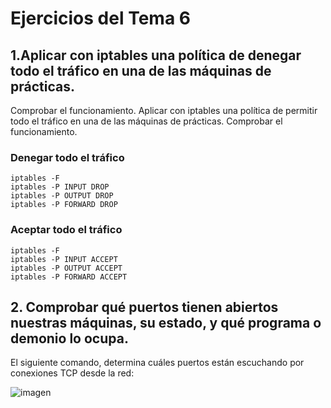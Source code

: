 # Ejercicios del Tema 6

## 1.Aplicar con iptables una política de denegar todo el tráfico en una de las máquinas de prácticas.
Comprobar el funcionamiento. Aplicar con iptables una política de permitir todo el tráfico en una de las máquinas de prácticas.
Comprobar el funcionamiento.

### Denegar todo el tráfico

```
iptables -F
iptables -P INPUT DROP
iptables -P OUTPUT DROP
iptables -P FORWARD DROP
```

### Aceptar todo el tráfico

```
iptables -F
iptables -P INPUT ACCEPT
iptables -P OUTPUT ACCEPT
iptables -P FORWARD ACCEPT
```

## 2. Comprobar qué puertos tienen abiertos nuestras máquinas, su estado, y qué programa o demonio lo ocupa.

El siguiente comando, determina cuáles puertos están escuchando por conexiones TCP desde la red:

![imagen](https://github.com/nachoirurita/SWAP/blob/master/Teoria/imagenes/tema6.png)